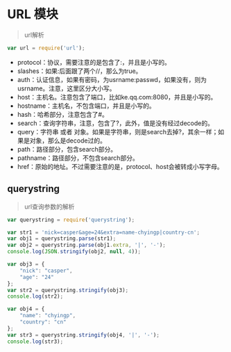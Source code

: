 # URL 模块

> url解析

```js
var url = require('url');
```

- protocol：协议，需要注意的是包含了:，并且是小写的。
- slashes：如果:后面跟了两个//，那么为true。
- auth：认证信息，如果有密码，为usrname:passwd，如果没有，则为usrname。注意，这里区分大小写。
- host：主机名。注意包含了端口，比如ke.qq.com:8080，并且是小写的。
- hostname：主机名，不包含端口，并且是小写的。
- hash：哈希部分，注意包含了#。
- search：查询字符串，注意，包含了?，此外，值是没有经过decode的。
- query：字符串 或者 对象。如果是字符串，则是search去掉?，其余一样；如果是对象，那么是decode过的。
- path：路径部分，包含search部分。
- pathname：路径部分，不包含search部分。
- href：原始的地址。不过需要注意的是，protocol、host会被转成小写字母。

## querystring

> url查询参数的解析

```js
var querystring = require('querystring');

var str1 = 'nick=casper&age=24&extra=name-chyingp|country-cn';
var obj1 = querystring.parse(str1);
var obj2 = querystring.parse(obj1.extra, '|', '-');
console.log(JSON.stringify(obj2, null, 4));

var obj3 = {
    "nick": "casper",
    "age": "24"
};
var str2 = querystring.stringify(obj3);
console.log(str2);

var obj4 = {
    "name": "chyingp",
    "country": "cn"
};
var str3 = querystring.stringify(obj4, '|', '-');
console.log(str3);
```

